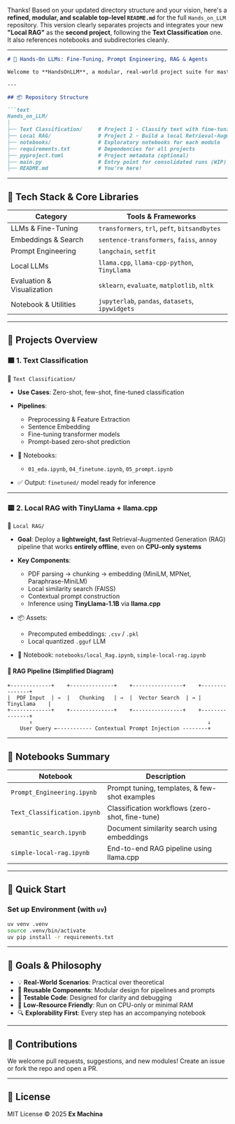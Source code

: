 Thanks! Based on your updated directory structure and your vision, here's a **refined, modular, and scalable top-level `README.md`** for the full `Hands_on_LLM` repository. This version clearly separates projects and integrates your new **"Local RAG"** as the **second project**, following the **Text Classification** one. It also references notebooks and subdirectories cleanly.

---

````markdown
# 🧠 Hands-On LLMs: Fine-Tuning, Prompt Engineering, RAG & Agents

Welcome to **HandsOnLLM**, a modular, real-world project suite for mastering **Large Language Models (LLMs)** through practical use cases. Each subproject demonstrates a different aspect of working with LLMs — from prompt engineering and fine-tuning to lightweight local RAG and agent workflows.

---

## 📦 Repository Structure

```text
Hands_on_LLM/
│
├── Text Classification/     # Project 1 - Classify text with fine-tuning & prompting
├── Local RAG/               # Project 2 - Build a local Retrieval-Augmented Generator using TinyLlama + llama.cpp
├── notebooks/               # Exploratory notebooks for each module
├── requirements.txt         # Dependencies for all projects
├── pyproject.toml           # Project metadata (optional)
├── main.py                  # Entry point for consolidated runs (WIP)
├── README.md                # You're here!
````

---

## 🔧 Tech Stack & Core Libraries

| Category                   | Tools & Frameworks                               |
| -------------------------- | ------------------------------------------------ |
| LLMs & Fine-Tuning         | `transformers`, `trl`, `peft`, `bitsandbytes`    |
| Embeddings & Search        | `sentence-transformers`, `faiss`, `annoy`        |
| Prompt Engineering         | `langchain`, `setfit`                            |
| Local LLMs                 | `llama.cpp`, `llama-cpp-python`, `TinyLlama`     |
| Evaluation & Visualization | `sklearn`, `evaluate`, `matplotlib`, `nltk`      |
| Notebook & Utilities       | `jupyterlab`, `pandas`, `datasets`, `ipywidgets` |

---

## 📁 Projects Overview

### 🟩 1. Text Classification

📂 `Text Classification/`

* **Use Cases**: Zero-shot, few-shot, fine-tuned classification
* **Pipelines**:

  * Preprocessing & Feature Extraction
  * Sentence Embedding
  * Fine-tuning transformer models
  * Prompt-based zero-shot prediction
* 📒 Notebooks:

  * `01_eda.ipynb`, `04_finetune.ipynb`, `05_prompt.ipynb`
* ✅ Output: `finetuned/` model ready for inference

---

### 🟨 2. Local RAG with TinyLlama + llama.cpp

📂 `Local RAG/`

* **Goal**: Deploy a **lightweight, fast** Retrieval-Augmented Generation (RAG) pipeline that works **entirely offline**, even on **CPU-only systems**
* **Key Components**:

  * PDF parsing → chunking → embedding (MiniLM, MPNet, Paraphrase-MiniLM)
  * Local similarity search (FAISS)
  * Contextual prompt construction
  * Inference using **TinyLlama-1.1B** via **llama.cpp**
* 📦 Assets:

  * Precomputed embeddings: `.csv` / `.pkl`
  * Local quantized `.gguf` LLM
* 📒 Notebook: `notebooks/local_Rag.ipynb`, `simple-local-rag.ipynb`

#### 🔁 RAG Pipeline (Simplified Diagram)

```text
+-------------+    +--------------+    +----------------+    +---------------+
|  PDF Input  | →  |   Chunking   | →  |  Vector Search  | → |   TinyLlama    |
+-------------+    +--------------+    +----------------+    +---------------+
       ↑                                                        ↓
    User Query ←----------- Contextual Prompt Injection --------+
```

---

## 🔬 Notebooks Summary

| Notebook                    | Description                                     |
| --------------------------- | ----------------------------------------------- |
| `Prompt_Engineering.ipynb`  | Prompt tuning, templates, & few-shot examples   |
| `Text_Classification.ipynb` | Classification workflows (zero-shot, fine-tune) |
| `semantic_search.ipynb`     | Document similarity search using embeddings     |
| `simple-local-rag.ipynb`    | End-to-end RAG pipeline using llama.cpp         |

---

## 🚀 Quick Start

### Set up Environment (with `uv`)

```bash
uv venv .venv
source .venv/bin/activate
uv pip install -r requirements.txt
```

---

## 🎯 Goals & Philosophy

* 💡 **Real-World Scenarios**: Practical over theoretical
* 🔁 **Reusable Components**: Modular design for pipelines and prompts
* 🧪 **Testable Code**: Designed for clarity and debugging
* 🔌 **Low-Resource Friendly**: Run on CPU-only or minimal RAM
* 🔍 **Explorability First**: Every step has an accompanying notebook

---

## 🤝 Contributions

We welcome pull requests, suggestions, and new modules!
Create an issue or fork the repo and open a PR.

---

## 📄 License

MIT License © 2025 **Ex Machina**

```

